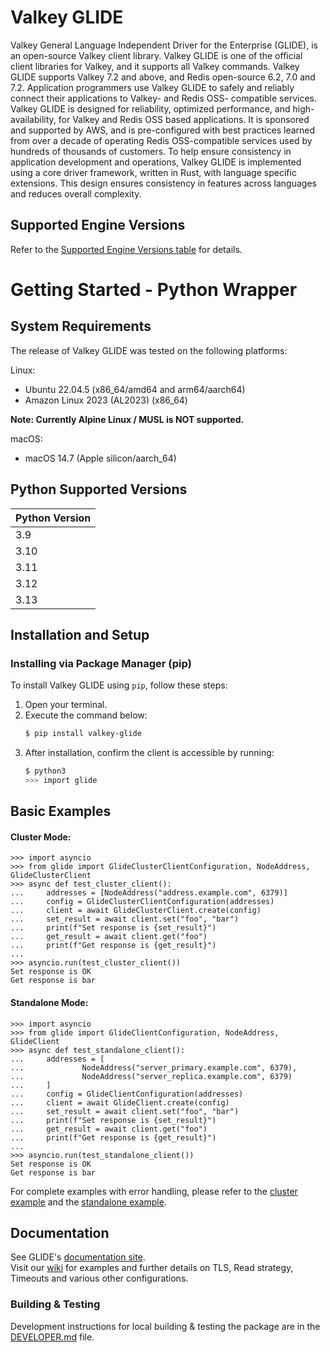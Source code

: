 # Valkey GLIDE

Valkey General Language Independent Driver for the Enterprise (GLIDE), is an open-source Valkey client library. Valkey GLIDE is one of the official client libraries for Valkey, and it supports all Valkey commands. Valkey GLIDE supports Valkey 7.2 and above, and Redis open-source 6.2, 7.0 and 7.2. Application programmers use Valkey GLIDE to safely and reliably connect their applications to Valkey- and Redis OSS- compatible services. Valkey GLIDE is designed for reliability, optimized performance, and high-availability, for Valkey and Redis OSS based applications. It is sponsored and supported by AWS, and is pre-configured with best practices learned from over a decade of operating Redis OSS-compatible services used by hundreds of thousands of customers. To help ensure consistency in application development and operations, Valkey GLIDE is implemented using a core driver framework, written in Rust, with language specific extensions. This design ensures consistency in features across languages and reduces overall complexity.

## Supported Engine Versions

Refer to the [Supported Engine Versions table](https://github.com/valkey-io/valkey-glide/blob/main/README.md#supported-engine-versions) for details.

# Getting Started - Python Wrapper

## System Requirements

The release of Valkey GLIDE was tested on the following platforms:

Linux:

-   Ubuntu 22.04.5 (x86_64/amd64 and arm64/aarch64)
-   Amazon Linux 2023 (AL2023) (x86_64)

**Note: Currently Alpine Linux / MUSL is NOT supported.**

macOS:

-   macOS 14.7 (Apple silicon/aarch_64)

## Python Supported Versions

| Python Version |
|----------------|
| 3.9            |
| 3.10           |
| 3.11           |
| 3.12           |
| 3.13           |

## Installation and Setup

### Installing via Package Manager (pip)

To install Valkey GLIDE using `pip`, follow these steps:

1. Open your terminal.
2. Execute the command below:
    ```bash
    $ pip install valkey-glide
    ```
3. After installation, confirm the client is accessible by running:
    ```bash
    $ python3
    >>> import glide
    ```

## Basic Examples

#### Cluster Mode:

```python:
>>> import asyncio
>>> from glide import GlideClusterClientConfiguration, NodeAddress, GlideClusterClient
>>> async def test_cluster_client():
...     addresses = [NodeAddress("address.example.com", 6379)]
...     config = GlideClusterClientConfiguration(addresses)
...     client = await GlideClusterClient.create(config)
...     set_result = await client.set("foo", "bar")
...     print(f"Set response is {set_result}")
...     get_result = await client.get("foo")
...     print(f"Get response is {get_result}")
... 
>>> asyncio.run(test_cluster_client())
Set response is OK
Get response is bar
```

#### Standalone Mode:

```python:
>>> import asyncio
>>> from glide import GlideClientConfiguration, NodeAddress, GlideClient
>>> async def test_standalone_client():
...     addresses = [
...             NodeAddress("server_primary.example.com", 6379),
...             NodeAddress("server_replica.example.com", 6379)
...     ]
...     config = GlideClientConfiguration(addresses)
...     client = await GlideClient.create(config)
...     set_result = await client.set("foo", "bar")
...     print(f"Set response is {set_result}")
...     get_result = await client.get("foo")
...     print(f"Get response is {get_result}")
... 
>>> asyncio.run(test_standalone_client())
Set response is OK
Get response is bar
```

For complete examples with error handling, please refer to the [cluster example](https://github.com/valkey-io/valkey-glide/blob/main/examples/python/cluster_example.py) and the [standalone example](https://github.com/valkey-io/valkey-glide/blob/main/examples/python/standalone_example.py).

## Documentation

See GLIDE's [documentation site](https://valkey.io/valkey-glide/).  
Visit our [wiki](https://github.com/valkey-io/valkey-glide/wiki/Python-wrapper) for examples and further details on TLS, Read strategy, Timeouts and various other configurations.

### Building & Testing

Development instructions for local building & testing the package are in the [DEVELOPER.md](https://github.com/valkey-io/valkey-glide/blob/main/python/DEVELOPER.md#build-from-source) file.
